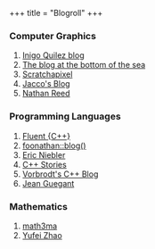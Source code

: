 +++
title = "Blogroll"
+++

### Computer Graphics

1. [Inigo Quilez blog](https://iquilezles.org/)
2. [The blog at the bottom of the sea](https://blog.demofox.org/)
3. [Scratchapixel](https://www.scratchapixel.com/)
4. [Jacco's Blog](https://jacco.ompf2.com/)
5. [Nathan Reed](https://www.reedbeta.com/)

### Programming Languages

1. [Fluent {C++}](https://www.fluentcpp.com/)
2. [foonathan::​blog()](https://www.foonathan.net/)
3. [Eric Niebler](https://ericniebler.com/)
4. [C++ Stories](https://www.cppstories.com/)
5. [Vorbrodt's C++ Blog](https://vorbrodt.blog/)
6. [Jean Guegant](https://jguegant.github.io/blogs/tech/)

### Mathematics

1. [math3ma](https://www.math3ma.com/)
2. [Yufei Zhao](https://yufeizhao.com/)
